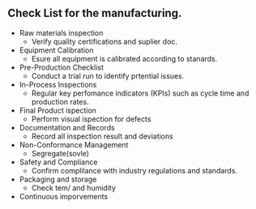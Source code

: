 ## Check List for the manufacturing.
- Raw materials inspection
    - Verify quality certifications and suplier doc.
- Equipment Calibration
   - Esure all equipment is calibrated according to stanards.
- Pre-Production Checklist
  - Conduct a trial run to identify prtential issues. 
- In-Process Inspections
   - Regular key perfomance indicators (KPIs) such as cycle time and production rates.
- Final Product ispection
   - Perform visual ispection for defects
- Documentation and Records
   - Record all inspection result and deviations
- Non-Conformance Management
    - Segregate(sovle) 
- Safety and Compliance
    - Confirm complilance with industry regulations and standards. 
- Packaging and storage 
  - Check tem/ and humidity
-  Continuous imporvements
